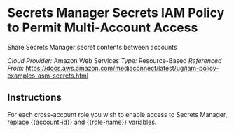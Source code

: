 # Secrets Manager Secrets IAM Policy to Permit Multi-Account Access
Share Secrets Manager secret contents between accounts

*Cloud Provider:* Amazon Web Services
*Type:* Resource-Based
*Referenced From:* https://docs.aws.amazon.com/mediaconnect/latest/ug/iam-policy-examples-asm-secrets.html

## Instructions
For each cross-account role you wish to enable access to Secrets Manager, replace {{account-id}} and {{role-name}} variables.